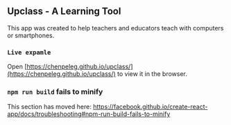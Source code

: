 ## Upclass - A Learning Tool

This app was created to help teachers and educators teach with computers or smartphones.

### `Live expamle`

Open [https://chenpeleg.github.io/upclass/](https://chenpeleg.github.io/upclass/) to view it in the browser.

### `npm run build` fails to minify

This section has moved here: https://facebook.github.io/create-react-app/docs/troubleshooting#npm-run-build-fails-to-minify
